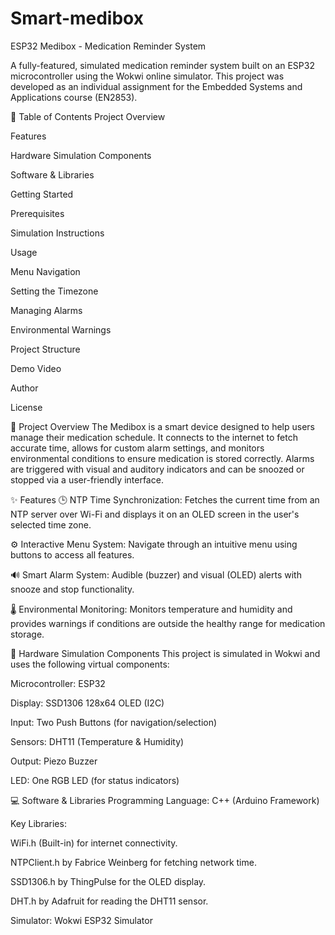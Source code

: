 # Smart-medibox
ESP32 Medibox - Medication Reminder System

A fully-featured, simulated medication reminder system built on an ESP32 microcontroller using the Wokwi online simulator. This project was developed as an individual assignment for the Embedded Systems and Applications course (EN2853).

📖 Table of Contents
Project Overview

Features

Hardware Simulation Components

Software & Libraries

Getting Started

Prerequisites

Simulation Instructions

Usage

Menu Navigation

Setting the Timezone

Managing Alarms

Environmental Warnings

Project Structure

Demo Video

Author

License

🚀 Project Overview
The Medibox is a smart device designed to help users manage their medication schedule. It connects to the internet to fetch accurate time, allows for custom alarm settings, and monitors environmental conditions to ensure medication is stored correctly. Alarms are triggered with visual and auditory indicators and can be snoozed or stopped via a user-friendly interface.

✨ Features
🕒 NTP Time Synchronization: Fetches the current time from an NTP server over Wi-Fi and displays it on an OLED screen in the user's selected time zone.

⚙️ Interactive Menu System: Navigate through an intuitive menu using buttons to access all features.

🔊 Smart Alarm System: Audible (buzzer) and visual (OLED) alerts with snooze and stop functionality.

🌡️ Environmental Monitoring: Monitors temperature and humidity and provides warnings if conditions are outside the healthy range for medication storage.

🧩 Hardware Simulation Components
This project is simulated in Wokwi and uses the following virtual components:

Microcontroller: ESP32

Display: SSD1306 128x64 OLED (I2C)

Input: Two Push Buttons (for navigation/selection)

Sensors: DHT11 (Temperature & Humidity)

Output: Piezo Buzzer

LED: One RGB LED (for status indicators)

💻 Software & Libraries
Programming Language: C++ (Arduino Framework)

Key Libraries:

WiFi.h (Built-in) for internet connectivity.

NTPClient.h by Fabrice Weinberg for fetching network time.

SSD1306.h by ThingPulse for the OLED display.

DHT.h by Adafruit for reading the DHT11 sensor.

Simulator: Wokwi ESP32 Simulator


